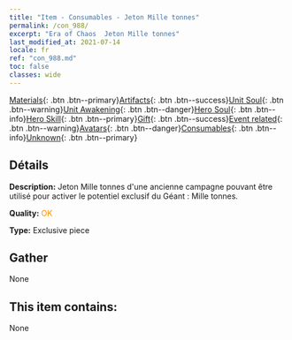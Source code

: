 ```yaml
---
title: "Item - Consumables - Jeton Mille tonnes"
permalink: /con_988/
excerpt: "Era of Chaos  Jeton Mille tonnes"
last_modified_at: 2021-07-14
locale: fr
ref: "con_988.md"
toc: false
classes: wide
---
```

 [Materials](/ItemsFR/){: .btn .btn--primary}[Artifacts](/ItemsFR/Artifacts/){: .btn .btn--success}[Unit Soul](/ItemsFR/UnitSoul/){: .btn .btn--warning}[Unit Awakening](/ItemsFR/UnitAwakening/){: .btn .btn--danger}[Hero Soul](/ItemsFR/HeroSoul/){: .btn .btn--info}[Hero Skill](/ItemsFR/HeroSkill/){: .btn .btn--primary}[Gift](/ItemsFR/Gift/){: .btn .btn--success}[Event related](/ItemsFR/Events/){: .btn .btn--warning}[Avatars](/ItemsFR/Avatars/){: .btn .btn--danger}[Consumables](/ItemsFR/Consumables/){: .btn .btn--info}[Unknown](/ItemsFR/Unknown/){: .btn .btn--primary}

## Détails
 **Description:** Jeton Mille tonnes d'une ancienne campagne pouvant être utilisé pour activer le potentiel exclusif du Géant : Mille tonnes.

 **Quality:** <span style="color: #FF8C00">OK</span>

 **Type:** Exclusive piece

## Gather

  None

## This item contains:

  None

